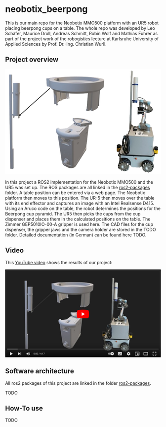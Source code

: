 # neobotix_beerpong
This is our main repo for the Neobotix MMO500 platform with an UR5 robot placing beerpong cups on a table. The whole repo was developed by Leo Schäfer, Maurice Droll, Andreas Schmitt, Robin Wolf and Mathias Fuhrer as part of the project work of the robogistics lecture at Karlsruhe University of Applied Sciences by Prof. Dr.-Ing. Christian Wurll.

## Project overview
![beerpong_neobotix](images/beerpong_neobotix.png)

In this project a ROS2 implementation for the Neobotix MMO500 and the UR5 was set up. The ROS packages are all linked in the [ros2-packages](https://github.com/mathias31415/neobotix_beerpong/tree/main/ros2-packages) folder. A table position can be entered via a web page. The Neobotix platform then moves to this position. The UR-5 then moves over the table with its end effector and captures an image with an Intel Realsense D415. Using an Aruco code on the table, the robot determines the positions for the Beerpong cup pyramid. The UR5 then picks the cups from the cup dispenser and places them in the calculated positions on the table. The Zimmer GEP5010IO-00-A gripper is used here. The CAD files for the cup dispenser, the gripper jaws and the camera holder are stored in the TODO folder. Detailed documentation (in German) can be found here TODO.

## Video
This [YouTube video](https://www.youtube.com/watch?v=gvZ-DCJvOs4) shows the results of our project:

[![Video abspielen](images/VideoPreview.png)](https://www.youtube.com/watch?v=gvZ-DCJvOs4)

## Software architecture
All ros2 packages of this project are linked in the folder [ros2-packages](https://github.com/mathias31415/neobotix_beerpong/tree/main/ros2-packages).

TODO

## How-To use

TODO
